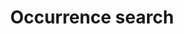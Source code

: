 ---
permalink: /fr/occurrence/search
lang-ref: occurrence/search
title: Occurrence search
description: We publish open data
layout: occurrence
---